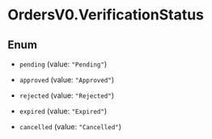 # OrdersV0.VerificationStatus

## Enum


* `pending` (value: `"Pending"`)

* `approved` (value: `"Approved"`)

* `rejected` (value: `"Rejected"`)

* `expired` (value: `"Expired"`)

* `cancelled` (value: `"Cancelled"`)


